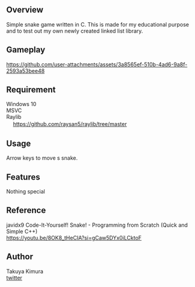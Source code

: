 ## Overview
Simple snake game written in C. This is made for my educational purpose and to test out my own newly created linked list library. 
## Gameplay
https://github.com/user-attachments/assets/3a8565ef-510b-4ad6-9a8f-2593a53bee48
## Requirement
Windows 10<br>
MSVC<br>
Raylib<br>　
https://github.com/raysan5/raylib/tree/master
## Usage
Arrow keys to move s snake.
## Features
Nothing special
## Reference
javidx9 Code-It-Yourself! Snake! - Programming from Scratch (Quick and Simple C++)  
https://youtu.be/8OK8_tHeCIA?si=gCaw5DYx0iLCktoF
## Author
Takuya Kimura  
[twitter](https://x.com/Takuya_CLM)
